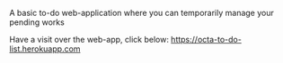 A basic to-do web-application where you can temporarily manage your pending works

Have a visit over the web-app, click below:
https://octa-to-do-list.herokuapp.com
